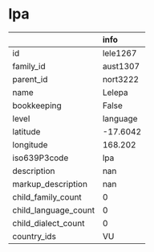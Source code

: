 # lpa
|                      | info     |
|:---------------------|:---------|
| id                   | lele1267 |
| family_id            | aust1307 |
| parent_id            | nort3222 |
| name                 | Lelepa   |
| bookkeeping          | False    |
| level                | language |
| latitude             | -17.6042 |
| longitude            | 168.202  |
| iso639P3code         | lpa      |
| description          | nan      |
| markup_description   | nan      |
| child_family_count   | 0        |
| child_language_count | 0        |
| child_dialect_count  | 0        |
| country_ids          | VU       |